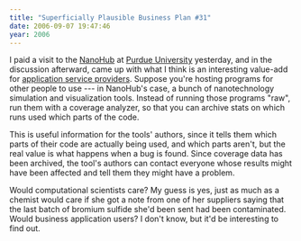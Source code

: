 ```yaml
---
title: "Superficially Plausible Business Plan #31"
date: 2006-09-07 19:47:46
year: 2006
---
```

I paid a visit to the <a href="http://www.nanohub.org/">NanoHub</a> at <a href="http://www.purdue.edu">Purdue University</a> yesterday, and in the discussion afterward, came up with what I think is an interesting value-add for <a href="http://about.telus.com/investors/glossary.html">application service providers</a>.  Suppose you're hosting programs for other people to use --- in NanoHub's case, a bunch of nanotechnology simulation and visualization tools.  Instead of running those programs "raw", run them with a coverage analyzer, so that you can archive stats on which runs used which parts of the code.

This is useful information for the tools' authors, since it tells them which parts of their code are actually being used, and which parts aren't, but the real value is what happens when a bug is found.  Since coverage data has been archived, the tool's authors can contact everyone whose results might have been affected and tell them they might have a problem.

Would computational scientists care?  My guess is yes, just as much as a chemist would care if she got a note from one of her suppliers saying that the last batch of bromium sulfide she'd been sent had been contaminated.  Would business application users?  I don't know, but it'd be interesting to find out.
